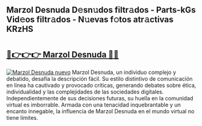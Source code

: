 ## Marzol Desnuda D𝚎sn𝚞dos filtr𝚊dos - Parts-kGs Vid𝚎os filtr𝚊dos - N𝚞evas f𝚘tos atr𝚊ctivas KRzHS

# <h2><a href="http://mb756n.tromn.icu/?c=Marzol+Desnuda">🔗👉👉👉 Marzol Desnuda 🔗🔗</a></h2>

[![Marzol Desnuda nuevo](https://i.imgur.com/pEAQMta.gif)](http://mb756n.tromn.icu/?c=Marzol+Desnuda)
Marzol Desnuda, un individuo complejo y debatido, desafía la descripción fácil. Su estilo distintivo de comunicación en línea ha cautivado y provocado críticas, generando debates sobre ética, individualidad y las complejidades de las sociedades digitales. Independientemente de sus decisiones futuras, su huella en la comunidad virtual es imborrable. Armada con una tenacidad inquebrantable y un encanto innegable, la influencia de Marzol Desnuda en el mundo virtual no tiene límites.
